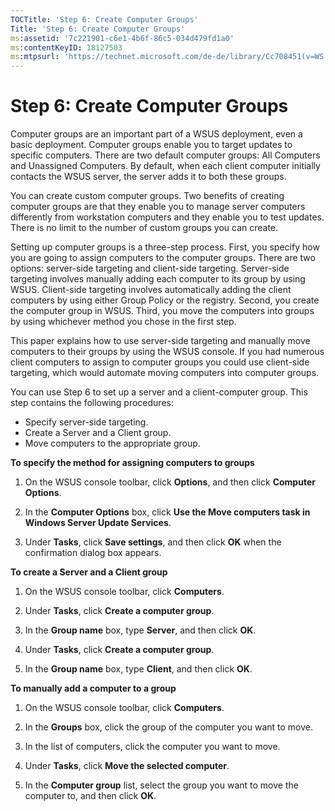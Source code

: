 ```yaml
---
TOCTitle: 'Step 6: Create Computer Groups'
Title: 'Step 6: Create Computer Groups'
ms:assetid: '7c221901-c6e1-4b6f-86c5-034d479fd1a0'
ms:contentKeyID: 18127503
ms:mtpsurl: 'https://technet.microsoft.com/de-de/library/Cc708451(v=WS.10)'
---
```


Step 6: Create Computer Groups
==============================

Computer groups are an important part of a WSUS deployment, even a basic deployment. Computer groups enable you to target updates to specific computers. There are two default computer groups: All Computers and Unassigned Computers. By default, when each client computer initially contacts the WSUS server, the server adds it to both these groups.

You can create custom computer groups. Two benefits of creating computer groups are that they enable you to manage server computers differently from workstation computers and they enable you to test updates. There is no limit to the number of custom groups you can create.

Setting up computer groups is a three-step process. First, you specify how you are going to assign computers to the computer groups. There are two options: server-side targeting and client-side targeting. Server-side targeting involves manually adding each computer to its group by using WSUS. Client-side targeting involves automatically adding the client computers by using either Group Policy or the registry. Second, you create the computer group in WSUS. Third, you move the computers into groups by using whichever method you chose in the first step.

This paper explains how to use server-side targeting and manually move computers to their groups by using the WSUS console. If you had numerous client computers to assign to computer groups you could use client-side targeting, which would automate moving computers into computer groups.

You can use Step 6 to set up a server and a client-computer group. This step contains the following procedures:

-   Specify server-side targeting.
-   Create a Server and a Client group.
-   Move computers to the appropriate group.

**To specify the method for assigning computers to groups**
1.  On the WSUS console toolbar, click **Options**, and then click **Computer Options**.

2.  In the **Computer Options** box, click **Use the Move computers task in Windows Server Update Services**.

3.  Under **Tasks**, click **Save settings**, and then click **OK** when the confirmation dialog box appears.

**To create a Server and a Client group**
1.  On the WSUS console toolbar, click **Computers**.

2.  Under **Tasks**, click **Create a computer group**.

3.  In the **Group name** box, type **Server**, and then click **OK**.

4.  Under **Tasks**, click **Create a computer group**.

5.  In the **Group name** box, type **Client**, and then click **OK**.

**To manually add a computer to a group**
1.  On the WSUS console toolbar, click **Computers**.

2.  In the **Groups** box, click the group of the computer you want to move.

3.  In the list of computers, click the computer you want to move.

4.  Under **Tasks**, click **Move the selected computer**.

5.  In the **Computer group** list, select the group you want to move the computer to, and then click **OK**.
